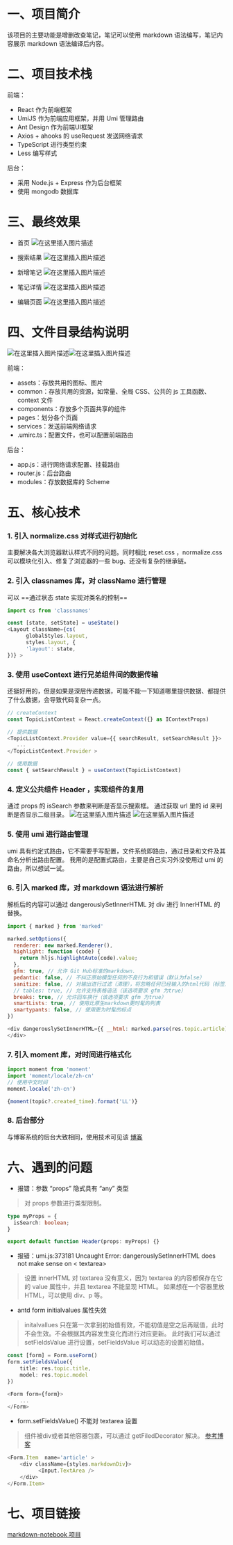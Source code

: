 # 一、项目简介
该项目的主要功能是增删改查笔记，笔记可以使用 markdown 语法编写，笔记内容展示 markdown 语法编译后内容。
# 二、项目技术栈
前端：
 - React 作为前端框架
 - UmiJS 作为前端应用框架，并用 Umi 管理路由
 - Ant Design 作为前端UI框架
 - Axios + ahooks 的 useRequest 发送网络请求
 - TypeScript 进行类型约束
 - Less 编写样式

后台：
 - 采用 Node.js + Express 作为后台框架
 - 使用 mongodb 数据库
#  三、最终效果
 - 首页
![在这里插入图片描述](https://img-blog.csdnimg.cn/59cd6758c3e64213b61a35041ef08cc3.png)
 - 搜索结果
![在这里插入图片描述](https://img-blog.csdnimg.cn/67f991c6705a41e4b1828dc9b1486134.png)

 - 新增笔记
![在这里插入图片描述](https://img-blog.csdnimg.cn/1bd31af4c55148a2938d00247e7c7ada.png)
 - 笔记详情
![在这里插入图片描述](https://img-blog.csdnimg.cn/57954a04510c4e7aa700b30d13d9add0.png)

 - 编辑页面
![在这里插入图片描述](https://img-blog.csdnimg.cn/4a10aa1f45dc4fb98b31365b75911621.png)
# 四、文件目录结构说明
![在这里插入图片描述](https://img-blog.csdnimg.cn/c9e160d3e7a54751b5530774a26c3aa3.png)![在这里插入图片描述](https://img-blog.csdnimg.cn/90b86fd9366d4ec3a41c4b596e85f234.png)

前端：
 - assets：存放共用的图标、图片
 - common：存放共用的资源，如常量、全局 CSS、公共的 js 工具函数、context 文件
 - components：存放多个页面共享的组件 
 - pages：划分各个页面 
 - services：发送前端网络请求
 - .umirc.ts：配置文件，也可以配置前端路由

后台：
- app.js：进行网络请求配置、挂载路由
- router.js：后台路由
- modules：存放数据库的 Scheme
# 五、核心技术
### 1.	引入  normalize.css 对样式进行初始化
主要解决各大浏览器默认样式不同的问题。同时相比 reset.css ，normalize.css 可以模块化引入、修复了浏览器的一些 bug、还没有复杂的继承链。
### 2.  引入 classnames 库，对 className 进行管理
可以 ==通过状态 state 实现对类名的控制==
```javascript
import cs from 'classnames'

const [state, setState] = useState()
<Layout className={cs(
      globalStyles.layout,
      styles.layout, {
      'layout': state,
})} >
```
### 3. 使用 useContext 进行兄弟组件间的数据传输
还挺好用的，但是如果是深层传递数据，可能不能一下知道哪里提供数据、都提供了什么数据，会导致代码复杂一点。
```javascript
// createContext
const TopicListContext = React.createContext({} as IContextProps)

// 提供数据
<TopicListContext.Provider value={{ searchResult, setSearchResult }}>
   ...
</TopicListContext.Provider >

// 使用数据
const { setSearchResult } = useContext(TopicListContext)
```
### 4. 定义公共组件 Header ，实现组件的复用
通过 props 的 isSearch 参数来判断是否显示搜索框。
通过获取 url 里的 id 来判断是否显示二级目录。
![在这里插入图片描述](https://img-blog.csdnimg.cn/1a60f3db40144e3dba7cc3cec716bbe7.png)
![在这里插入图片描述](https://img-blog.csdnimg.cn/e9b030ee8270409d918cc3094c5bc40c.png)
### 5. 使用 umi 进行路由管理
umi 具有约定式路由，它不需要手写配置，文件系统即路由，通过目录和文件及其命名分析出路由配置。
我用的是配置式路由，主要是自己实习外没使用过 umi 的路由，所以想试一试。
### 6.	引入 marked 库，对 markdown 语法进行解析
解析后的内容可以通过 dangerouslySetInnerHTML 对 div 进行 InnerHTML 的替换。
```javascript
import { marked } from 'marked'

marked.setOptions({
  renderer: new marked.Renderer(),
  highlight: function (code) {
    return hljs.highlightAuto(code).value;
  },
  gfm: true, // 允许 Git Hub标准的markdown.
  pedantic: false, // 不纠正原始模型任何的不良行为和错误（默认为false）
  sanitize: false, // 对输出进行过滤（清理），将忽略任何已经输入的html代码（标签）
  // tables: true, // 允许支持表格语法（该选项要求 gfm 为true）
  breaks: true, // 允许回车换行（该选项要求 gfm 为true）
  smartLists: true, // 使用比原生markdown更时髦的列表
  smartypants: false, // 使用更为时髦的标点
})

<div dangerouslySetInnerHTML={{ __html: marked.parse(res.topic.article)}}>
</div>
```
### 7.	引入 moment 库，对时间进行格式化
```javascript
import moment from 'moment'
import 'moment/locale/zh-cn'
// 使用中文时间
moment.locale('zh-cn')

{moment(topic?.created_time).format('LL')}
```

### 8. 后台部分
与博客系统的后台大致相同，使用技术可见该 [博客](https://blog.csdn.net/ladream/article/details/120806160?spm=1001.2014.3001.5501) 
# 六、遇到的问题
 - 报错：参数 “props” 隐式具有 “any” 类型

> 对 props 参数进行类型限制。

```typescript
type myProps = {
  isSearch: boolean;
}

export default function Header(props: myProps) {}
```
 - 报错：umi.js:373181 Uncaught Error: dangerouslySetInnerHTML does not make sense on < textarea>

> 设置 innerHTML 对 textarea 没有意义，因为 textarea 的内容都保存在它的 value 属性中，并且
> textarea 不能呈现 HTML。 如果想在一个容器里放 HTML，可以使用 div、p 等。

 - antd form initialvalues 属性失效

> initalvallues 只在第一次拿到初始值有效，不能初值是空之后再赋值，此时不会生效。不会根据其内容发生变化而进行对应更新。
> 此时我们可以通过 setFieldsValue 进行设置，setFieldsValue 可以动态的设置初始值。

```typescript
const [form] = Form.useForm()
form.setFieldsValue({
    title: res.topic.title,
    model: res.topic.model
})

<Form form={form}>
	...
</Form>
```
 - form.setFieldsValue() 不能对 textarea 设置

> 组件被div或者其他容器包裹，可以通过 getFiledDecorator 解决。
>[参考博客](https://segmentfault.com/q/1010000012357257)
```typescript
<Form.Item  name='article' >
    <div className={styles.markdownDiv}>
          <Input.TextArea />
    </div>
</Form.Item>
```
# 七、项目链接
[markdown-notebook 项目](https://github.com/lizhi-a/markdown-notebook)

